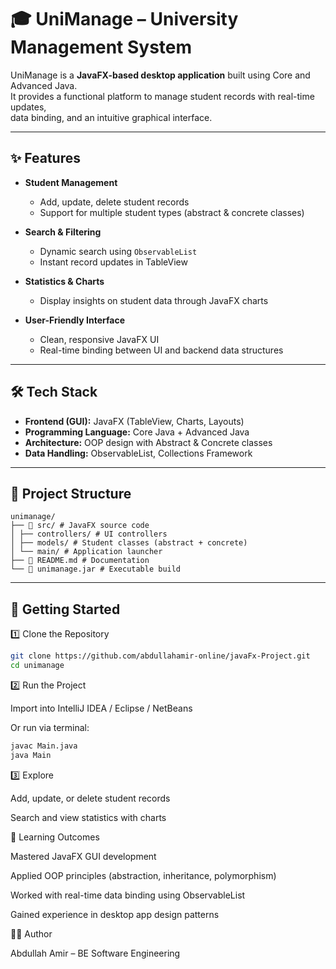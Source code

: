 # 🎓 UniManage – University Management System  

UniManage is a **JavaFX-based desktop application** built using Core and Advanced Java.  
It provides a functional platform to manage student records with real-time updates,  
data binding, and an intuitive graphical interface.  

---

## ✨ Features  

- **Student Management**  
  - Add, update, delete student records  
  - Support for multiple student types (abstract & concrete classes)  

- **Search & Filtering**  
  - Dynamic search using `ObservableList`  
  - Instant record updates in TableView  

- **Statistics & Charts**  
  - Display insights on student data through JavaFX charts  

- **User-Friendly Interface**  
  - Clean, responsive JavaFX UI  
  - Real-time binding between UI and backend data structures  

---

## 🛠️ Tech Stack  

- **Frontend (GUI):** JavaFX (TableView, Charts, Layouts)  
- **Programming Language:** Core Java + Advanced Java  
- **Architecture:** OOP design with Abstract & Concrete classes  
- **Data Handling:** ObservableList, Collections Framework  

---

## 📂 Project Structure  
```
unimanage/
├── 📂 src/ # JavaFX source code
│ ├── controllers/ # UI controllers
│ ├── models/ # Student classes (abstract + concrete)
│ └── main/ # Application launcher
├── 📄 README.md # Documentation
└── 📄 unimanage.jar # Executable build

```



---

## 🚀 Getting Started  

1️⃣ Clone the Repository  
```bash
git clone https://github.com/abdullahamir-online/javaFx-Project.git
cd unimanage
```


2️⃣ Run the Project

Import into IntelliJ IDEA / Eclipse / NetBeans

Or run via terminal:

```bash
javac Main.java
java Main
```


3️⃣ Explore

Add, update, or delete student records

Search and view statistics with charts


🎯 Learning Outcomes

Mastered JavaFX GUI development

Applied OOP principles (abstraction, inheritance, polymorphism)

Worked with real-time data binding using ObservableList

Gained experience in desktop app design patterns


👨‍💻 Author

Abdullah Amir – BE Software Engineering
